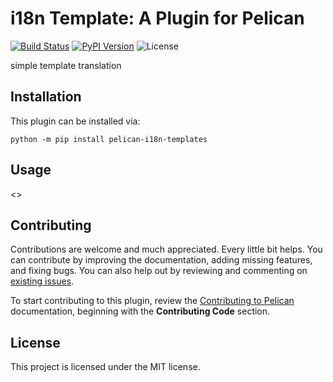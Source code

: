 i18n Template: A Plugin for Pelican
====================================================

[![Build Status](https://img.shields.io/github/workflow/status/pelican-plugins/i18n-templates/build)](https://github.com/pelican-plugins/i18n-templates/actions)
[![PyPI Version](https://img.shields.io/pypi/v/pelican-i18n-templates)](https://pypi.org/project/pelican-i18n-templates/)
![License](https://img.shields.io/pypi/l/pelican-i18n-templates?color=blue)

simple template translation

Installation
------------

This plugin can be installed via:

    python -m pip install pelican-i18n-templates

Usage
-----

<<Add plugin details here>>

Contributing
------------

Contributions are welcome and much appreciated. Every little bit helps. You can contribute by improving the documentation, adding missing features, and fixing bugs. You can also help out by reviewing and commenting on [existing issues][].

To start contributing to this plugin, review the [Contributing to Pelican][] documentation, beginning with the **Contributing Code** section.

[existing issues]: https://github.com/pelican-plugins/i18n-templates/issues
[Contributing to Pelican]: https://docs.getpelican.com/en/latest/contribute.html

License
-------

This project is licensed under the MIT license.
